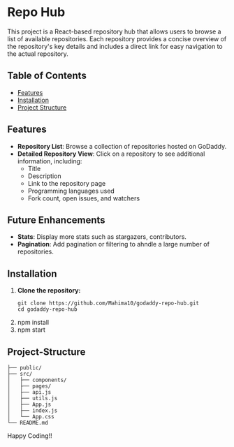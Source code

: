 # Repo Hub

This project is a React-based repository hub that allows users to browse a list of available repositories. Each repository provides a concise overview of the repository's key details and includes a direct link for easy navigation to the actual repository.

## Table of Contents
- [Features](#features)
- [Installation](#installation)
- [Project Structure](#project-structure)

## Features
- **Repository List**: Browse a collection of repositories hosted on GoDaddy.
- **Detailed Repository View**: Click on a repository to see additional information, including:
    - Title
    - Description
    - Link to the repository page
    - Programming languages used
    - Fork count, open issues, and watchers

## Future Enhancements
- **Stats**: Display more stats such as stargazers, contributors.
- **Pagination**: Add pagination or filtering to ahndle a large number of repositories.

## Installation
1. **Clone the repository:**
   ```
   git clone https://github.com/Mahima10/godaddy-repo-hub.git
   cd godaddy-repo-hub
   ```
2. npm install
3. npm start

## Project-Structure
```godaddy-repo-hub/
├── public/
├── src/
│   ├── components/          
│   ├── pages/    
│   ├── api.js  
│   ├── utils.js          
│   ├── App.js          
│   ├── index.js       
│   └── App.css 
└── README.md              
```


Happy Coding!!
